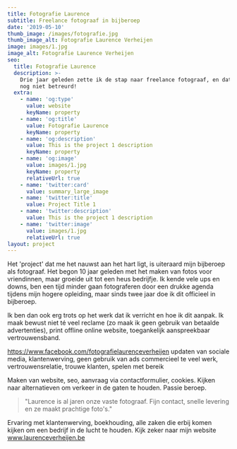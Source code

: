 ```yaml
---
title: Fotografie Laurence
subtitle: Freelance fotograaf in bijberoep
date: '2019-05-10'
thumb_image: /images/fotografie.jpg
thumb_image_alt: Fotografie Laurence Verheijen
image: images/1.jpg
image_alt: Fotografie Laurence Verheijen
seo:
  title: Fotografie Laurence
  description: >-
    Drie jaar geleden zette ik de stap naar freelance fotograaf, en dat heb ik
    nog niet betreurd!
  extra:
    - name: 'og:type'
      value: website
      keyName: property
    - name: 'og:title'
      value: Fotografie Laurence
      keyName: property
    - name: 'og:description'
      value: This is the project 1 description
      keyName: property
    - name: 'og:image'
      value: images/1.jpg
      keyName: property
      relativeUrl: true
    - name: 'twitter:card'
      value: summary_large_image
    - name: 'twitter:title'
      value: Project Title 1
    - name: 'twitter:description'
      value: This is the project 1 description
    - name: 'twitter:image'
      value: images/1.jpg
      relativeUrl: true
layout: project
---
```

Het 'project' dat me het nauwst aan het hart ligt, is uiteraard mijn bijberoep als fotograaf. Het begon 10 jaar geleden met het maken van fotos voor vriendinnen, maar groeide uit tot een heus bedrijfje. Ik kende vele ups en downs, ben een tijd minder gaan fotograferen door een drukke agenda tijdens mijn hogere opleiding, maar sinds twee jaar doe ik dit officieel in bijberoep. 

Ik ben dan ook erg trots op het werk dat ik verricht en hoe ik dit aanpak. Ik maak bewust niet té veel reclame (zo maak ik geen gebruik van betaalde advertenties), print offline online website, toegankelijk aanspreekbaar vertrouwensband. 

<https://www.facebook.com/fotografielaurenceverheijen> updaten van sociale media, klantenwerving, geen gebruik van ads commercieel te veel werk, vertrouwensrelatie, trouwe klanten, spelen met bereik 

Maken van website, seo, aanvraag via contactformulier, cookies. Kijken naar alternatieven om verkeer in de gaten te houden. Passie beroep.

> "Laurence is al jaren onze vaste fotograaf. Fijn contact, snelle levering en ze maakt prachtige foto's."

Ervaring met klantenwerving, boekhouding, alle zaken die erbij komen kijken om een bedrijf in de lucht te houden. Kijk zeker naar mijn website www.laurenceverheijen.be 
